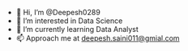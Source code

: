 - 👋 Hi, I’m @Deepesh0289
- 👀 I’m interested in Data Science
- 🌱 I’m currently learning Data Analyst
- 📫 Approach me at deepesh.saini011@gmial.com

<!---
Deepesh0289/Deepesh0289 is a ✨ special ✨ repository because its `README.md` (this file) appears on your GitHub profile.
You can click the Preview link to take a look at your changes.

Deepesh is a graduate of the University of California, Berkeley, with a degree in Electrical Engineering and Computer Science. He is currently working on his Master's Degree at Stanford University in Computer Science. Deepesh has been working with the Facebook AI team for the past year and has been involved in various projects such as natural language processing, speech recognition, and machine learning.
--->
